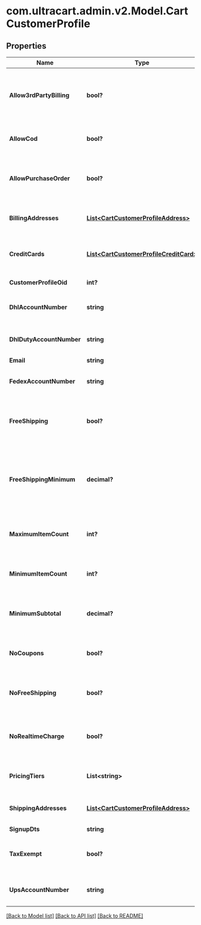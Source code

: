 # com.ultracart.admin.v2.Model.CartCustomerProfile
## Properties

Name | Type | Description | Notes
------------ | ------------- | ------------- | -------------
**Allow3rdPartyBilling** | **bool?** | True if profile is allowed to bill to their 3rd party shipping account | [optional] 
**AllowCod** | **bool?** | True if this profile is allowed to use a COD | [optional] 
**AllowPurchaseOrder** | **bool?** | True if this profile is allowed to use a purchase order | [optional] 
**BillingAddresses** | [**List&lt;CartCustomerProfileAddress&gt;**](CartCustomerProfileAddress.md) | Billing addresses on file for this profile | [optional] 
**CreditCards** | [**List&lt;CartCustomerProfileCreditCard&gt;**](CartCustomerProfileCreditCard.md) | Credit cards on file for this profile (masked) | [optional] 
**CustomerProfileOid** | **int?** | Unique identifier | [optional] 
**DhlAccountNumber** | **string** | DHL account number on file | [optional] 
**DhlDutyAccountNumber** | **string** | DHL duty account number on file | [optional] 
**Email** | **string** | Email | [optional] 
**FedexAccountNumber** | **string** | FedEx account number on file | [optional] 
**FreeShipping** | **bool?** | True if this profile always qualifies for free shipping | [optional] 
**FreeShippingMinimum** | **decimal?** | The minimum amount that this profile has to purchase to qualify for free shipping | [optional] 
**MaximumItemCount** | **int?** | Maximum item count this profile can purchase | [optional] 
**MinimumItemCount** | **int?** | Minimum item count this profile must purchase | [optional] 
**MinimumSubtotal** | **decimal?** | Minimum subtotal this profile must purchase | [optional] 
**NoCoupons** | **bool?** | True if this profile is prevented from using coupons | [optional] 
**NoFreeShipping** | **bool?** | True if this profile is never given free shipping | [optional] 
**NoRealtimeCharge** | **bool?** | True if this customers orders are not charged in real-time | [optional] 
**PricingTiers** | **List&lt;string&gt;** | Pricing tier names this profile qualifies for | [optional] 
**ShippingAddresses** | [**List&lt;CartCustomerProfileAddress&gt;**](CartCustomerProfileAddress.md) | Shipping addresses on file for this profile | [optional] 
**SignupDts** | **string** | Signup date | [optional] 
**TaxExempt** | **bool?** | True if this profile is exempt from sales tax | [optional] 
**UpsAccountNumber** | **string** | UPS account number on file | [optional] 


[[Back to Model list]](../README.md#documentation-for-models) [[Back to API list]](../README.md#documentation-for-api-endpoints) [[Back to README]](../README.md)

